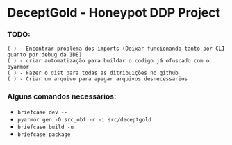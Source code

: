 # DeceptGold - Honeypot DDP Project

###  TODO:
```
( ) - Encontrar problema dos imports (Deixar funcionando tanto por CLI quanto por debug da IDE)
( ) - criar automatização para buildar o codigo já ofuscado com o pyarmor
( ) - Fazer o dist para todas as ditribuições no github 
( ) - Criar um arquivo para apagar arquivos desnecessarios
```



### Alguns comandos necessários:
- `briefcase dev --`
- `pyarmor gen -O src_obf -r -i src/deceptgold`
- `briefcase build -u`
- `briefcase package`
